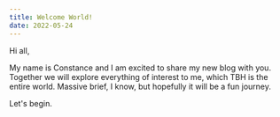 ```yaml
---
title: Welcome World!
date: 2022-05-24
---
```


Hi all,

My name is Constance and I am excited to share my new blog with you. Together we will explore everything of interest to me, which TBH is the entire world. Massive brief, I know, but hopefully it will be a fun journey.

Let's begin.
